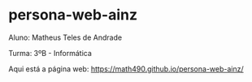 # persona-web-ainz
Aluno: Matheus Teles de Andrade

Turma: 3ºB - Informática

Aqui está a página web: https://math490.github.io/persona-web-ainz/
